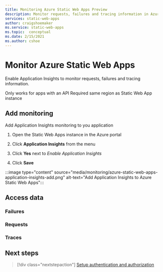 ```yaml
---
title: Monitoring Azure Static Web Apps Preview
description: Monitor requests, failures and tracing information in Azure Static Web Apps Preview
services: static-web-apps
author: craigshoemaker
ms.service: static-web-apps
ms.topic:  conceptual
ms.date: 2/15/2021
ms.author: cshoe
---
```


# Monitor Azure Static Web Apps

Enable Application Insights to monitor requests, failures and tracing information.

<!-- nutshell paragraph -->
Only works for apps with an API
Required same region as Static Web App instance

## Add monitoring

Add Application Insights monitoring to you application

1. Open the Static Web Apps instance in the Azure portal

1. Click **Application Insights** from the menu

1. Click **Yes** next to _Enable Application Insights_

1. Click **Save**

:::image type="content" source="media/monitoring/azure-static-web-apps-application-insights-add.png" alt-text="Add Application Insights to Azure Static Web Apps":::

## Access data

### Failures

### Requests

### Traces

## Next steps

> [!div class="nextstepaction"]
> [Setup authentication and authorization](authentication-authorization.md)
